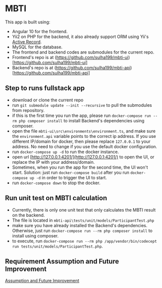 # MBTI

This app is built using:
- Angular 10 for the frontend.
- Yii2 on PHP for the backend, it also already support ORM using Yii's [Active Record](https://www.yiiframework.com/doc/guide/2.0/en/db-active-record).
- MySQL for the database.
- The frontend and backend codes are submodules for the current repo.
- Frontend's repo is at (https://github.com/sulha199/mbti-ui)[https://github.com/sulha199/mbti-ui]
- Backend's repo is at (https://github.com/sulha199/mbti-api)[https://github.com/sulha199/mbti-api]

## Step to runs fullstack app
- download or clone the current repo
- run `git submodule update --init --recursive` to pull the submodules from repository.
- if this is the first time you run the app, please run `docker-compose run --rm php composer install` to install Backend's dependencies using composer. 
- open the file `mbti-ui\src\environments\environment.ts`, and make sure the `environment.api` variable points to the correct ip address. If you use different IP/domain for docker, then please replace `127.0.0.1` to your address. No need to change if you use the default docker configuration.
- run `docker-compose up -d` to run the docker instance.
- open url [http://127.0.0.1:4201/](http://127.0.0.1:4201/) to open the UI, or replace the IP with your address/domain. 
- Sometimes, when you run the app for the second time, the UI won't start. Solution: just run `docker-compose build` after you run `docker-compose up -d` in order to trigger the UI to start.
- run `docker-compose down` to stop the docker.


## Run unit test on MBTI calculation
- Currently, there is only one unit test that only calculates the MBTI result on the backend.
- The file is located in `mbti-api\tests/unit/models/ParticipantTest.php`
- make sure you have already installed the Backend's dependencies. Otherwise, just run `docker-compose run --rm php composer install` to install using composer.
- to execute, run `docker-compose run --rm php /app/vendor/bin/codecept run tests/unit/models/ParticipantTest.php`. 


## Requirement Assumption and Future Improvement
[Assumption and Future Improvement](next-improvement.md)